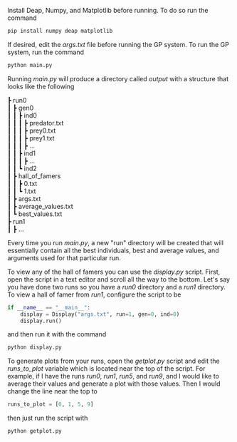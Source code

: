 Install Deap, Numpy, and Matplotlib before running. To do so run the command

```bash
pip install numpy deap matplotlib
```

If desired, edit the *args.txt* file before running the GP system. To run the GP system, run the command

```bash
python main.py
```

Running *main.py* will produce a directory called *output* with a structure that looks like the following

 ┣ run0 \
 ┃ ┣ gen0 \
 ┃ ┃ ┣ ind0 \
 ┃ ┃ ┃ ┣ predator.txt \
 ┃ ┃ ┃ ┣ prey0.txt \
 ┃ ┃ ┃ ┣ prey1.txt \
 ┃ ┃ ┃ ┣ ... \
 ┃ ┃ ┣ ind1 \
 ┃ ┃ ┃ ┣ ... \
 ┃ ┃ ┗ ind2 \
 ┃ ┣ hall_of_famers \
 ┃ ┃ ┣ 0.txt \
 ┃ ┃ ┗ 1.txt \
 ┃ ┣ args.txt \
 ┃ ┣ average_values.txt \
 ┃ ┗ best_values.txt \
 ┣ run1 \
 ┃ ┣ ... 

Every time you run *main.py*, a new "run" directory will be created that will essentially contain all the best individuals, best and average values, and arguments used for that particular run.

To view any of the hall of famers you can use the *display.py* script. First, open the script in a text editor and scroll all the way to the bottom. Let's say you have done two runs so you have a *run0* directory and a *run1* directory. To view a hall of famer from *run1*, configure the script to be

```python
if __name__ == "__main__":
    display = Display("args.txt", run=1, gen=0, ind=0)
    display.run()
```

and then run it with the command

```bash
python display.py
```

To generate plots from your runs, open the *getplot.py* script and edit the *runs_to_plot* variable which is located near the top of the script. For example, if I have the runs *run0*, *run1*, *run5*, and *run9*, and I would like to average their values and generate a plot with those values. Then I would change the line near the top to

```python
runs_to_plot = [0, 1, 5, 9]
```

then just run the script with

```bash
python getplot.py
```
